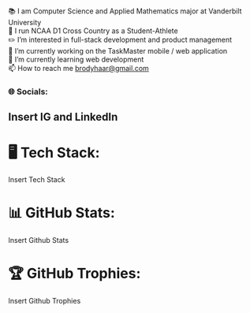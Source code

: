 📚 I am Computer Science and Applied Mathematics major at Vanderbilt University  
👟 I run NCAA D1 Cross Country as a Student-Athlete  
✏️ I’m interested in full-stack development and product management  
🔭 I’m currently working on the TaskMaster mobile / web application  
🌱 I’m currently learning web development  
📫 How to reach me brodyhaar@gmail.com  

### 🌐 Socials:  
Insert IG and LinkedIn  
---
# 🖥 Tech Stack:  
Insert Tech Stack  
# 📊 GitHub Stats:  
Insert Github Stats  
# 🏆 GitHub Trophies:  
Insert Github Trophies  
